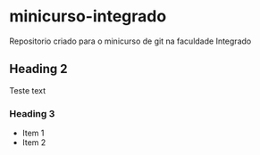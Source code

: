 # minicurso-integrado
Repositorio criado para o minicurso de git na faculdade Integrado

## Heading 2

Teste text

### Heading 3

- Item 1
- Item 2


